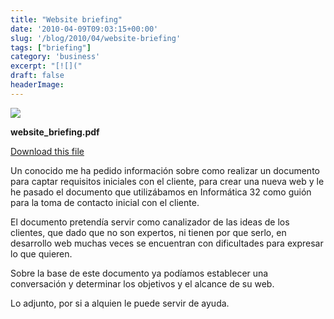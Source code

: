 ```yaml
---
title: "Website briefing"
date: '2010-04-09T09:03:15+00:00'
slug: '/blog/2010/04/website-briefing'
tags: ["briefing"]
category: 'business'
excerpt: "[![]("
draft: false
headerImage:
---
```

[![](http://static1.squarespace.com/static/5303797ae4b0c6ad9e43f072/5303ce80e4b0400995a883d6/5303cf33e4b0400995a88aed/1392758579164/pdf.png)](http://static.squarespace.com/static/5303797ae4b0c6ad9e43f072/5303ce80e4b0400995a883d6/5303cf32e4b0400995a88aea/1392758578962/website-briefing?format=original)

**website\_briefing.pdf**

[Download this file](http://posterous.com/getfile/files.posterous.com/jorgegorka/dIcz9CveJRKXFpYxWFwkQswj7pbwDtNHMHHmfRDvxWxZykMsAF0mgsAnIA4a/website_briefing.pdf)

Un conocido me ha pedido información sobre como realizar un documento para captar requisitos iniciales con el cliente, para crear una nueva web y le he pasado el documento que utilizábamos en Informática 32 como guión para la toma de contacto inicial con el cliente.

El documento pretendía servir como canalizador de las ideas de los clientes, que dado que no son expertos, ni tienen por que serlo, en desarrollo web muchas veces se encuentran con dificultades para expresar lo que quieren.

Sobre la base de este documento ya podíamos establecer una conversación y determinar los objetivos y el alcance de su web.

Lo adjunto, por si a alquien le puede servir de ayuda.
